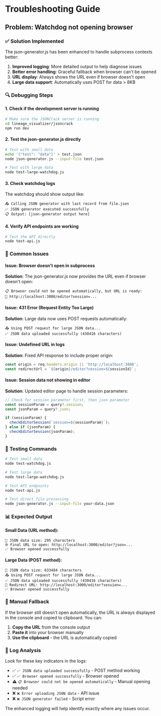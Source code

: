 # Troubleshooting Guide

## Problem: Watchdog not opening browser

### ✅ **Solution Implemented**

The json-generator.js has been enhanced to handle subprocess contexts better:

1. **Improved logging**: More detailed output to help diagnose issues
2. **Better error handling**: Graceful fallback when browser can't be opened
3. **URL display**: Always shows the URL even if browser doesn't open
4. **Large data support**: Automatically uses POST for data > 8KB

### 🔍 **Debugging Steps**

#### 1. Check if the development server is running
```bash
# Make sure the JSONCrack server is running
cd lineage_visualizer/jsoncrack
npm run dev
```

#### 2. Test the json-generator.js directly
```bash
# Test with small data
echo '{"test": "data"}' > test.json
node json-generator.js --input-file test.json

# Test with large data
node test-large-watchdog.js
```

#### 3. Check watchdog logs
The watchdog should show output like:
```
📤 Calling JSON generator with last record from file.json
✅ JSON generator executed successfully
📋 Output: [json-generator output here]
```

#### 4. Verify API endpoints are working
```bash
# Test the API directly
node test-api.js
```

### 🐛 **Common Issues**

#### Issue: Browser doesn't open in subprocess
**Solution**: The json-generator.js now provides the URL even if browser doesn't open:
```
📋 Browser could not be opened automatically, but URL is ready:
🔗 http://localhost:3000/editor?session=...
```

#### Issue: 431 Error (Request Entity Too Large)
**Solution**: Large data now uses POST requests automatically:
```
📤 Using POST request for large JSON data...
✅ JSON data uploaded successfully (430416 characters)
```

#### Issue: Undefined URL in logs
**Solution**: Fixed API response to include proper origin:
```javascript
const origin = req.headers.origin || 'http://localhost:3000';
const redirectUrl = `${origin}/editor?session=${sessionId}`;
```

#### Issue: Session data not showing in editor
**Solution**: Updated editor page to handle session parameters:
```javascript
// Check for session parameter first, then json parameter
const sessionParam = query?.session;
const jsonParam = query?.json;

if (sessionParam) {
  checkEditorSession(`session=${sessionParam}`);
} else if (jsonParam) {
  checkEditorSession(jsonParam);
}
```

### 🧪 **Testing Commands**

```bash
# Test small data
node test-watchdog.js

# Test large data  
node test-large-watchdog.js

# Test API endpoints
node test-api.js

# Test direct file processing
node json-generator.js --input-file your-data.json
```

### 📊 **Expected Output**

#### Small Data (URL method):
```
📄 JSON data size: 295 characters
🌐 Final URL to open: http://localhost:3000/editor?json=...
✅ Browser opened successfully
```

#### Large Data (POST method):
```
📄 JSON data size: 633484 characters
📤 Using POST request for large JSON data...
✅ JSON data uploaded successfully (430416 characters)
🔗 Redirect URL: http://localhost:3000/editor?session=...
✅ Browser opened successfully
```

### 🔧 **Manual Fallback**

If the browser still doesn't open automatically, the URL is always displayed in the console and copied to clipboard. You can:

1. **Copy the URL** from the console output
2. **Paste it** into your browser manually
3. **Use the clipboard** - the URL is automatically copied

### 📝 **Log Analysis**

Look for these key indicators in the logs:

- ✅ `✅ JSON data uploaded successfully` - POST method working
- ✅ `✅ Browser opened successfully` - Browser opened
- ⚠️ `📋 Browser could not be opened automatically` - Manual opening needed
- ❌ `❌ Error uploading JSON data` - API issue
- ❌ `❌ JSON generator failed` - Script error

The enhanced logging will help identify exactly where any issues occur. 